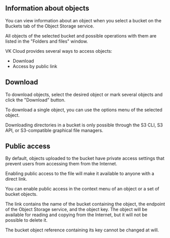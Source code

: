 ## Information about objects

You can view information about an object when you select a bucket on the Buckets tab of the Object Storage service.

All objects of the selected bucket and possible operations with them are listed in the "Folders and files" window.

VK Cloud provides several ways to access objects:

- Download
- Access by public link

## Download

To download objects, select the desired object or mark several objects and click the "Download" button.

To download a single object, you can use the options menu of the selected object.

<warn>

Downloading directories in a bucket is only possible through the S3 CLI, S3 API, or S3-compatible graphical file managers.

</warn>

## Public access

By default, objects uploaded to the bucket have private access settings that prevent users from accessing them from the Internet.

Enabling public access to the file will make it available to anyone with a direct link.

You can enable public access in the context menu of an object or a set of bucket objects.

The link contains the name of the bucket containing the object, the endpoint of the Object Storage service, and the object key. The object will be available for reading and copying from the Internet, but it will not be possible to delete it.

<info>

The bucket object reference containing its key cannot be changed at will.

</info>
